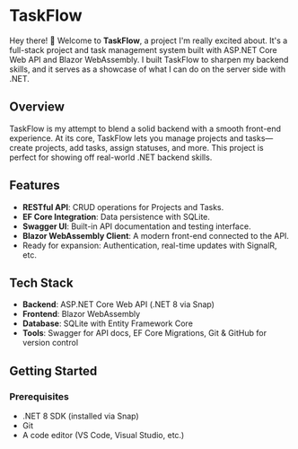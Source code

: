 # TaskFlow

Hey there! 👋 Welcome to **TaskFlow**, a project I'm really excited about. It's a full-stack project and task management system built with ASP.NET Core Web API and Blazor WebAssembly. I built TaskFlow to sharpen my backend skills, and it serves as a showcase of what I can do on the server side with .NET.

## Overview
TaskFlow is my attempt to blend a solid backend with a smooth front-end experience. At its core, TaskFlow lets you manage projects and tasks—create projects, add tasks, assign statuses, and more. This project is perfect for showing off real-world .NET backend skills.

## Features
- **RESTful API**: CRUD operations for Projects and Tasks.
- **EF Core Integration**: Data persistence with SQLite.
- **Swagger UI**: Built-in API documentation and testing interface.
- **Blazor WebAssembly Client**: A modern front-end connected to the API.
- Ready for expansion: Authentication, real-time updates with SignalR, etc.

## Tech Stack
- **Backend**: ASP.NET Core Web API (.NET 8 via Snap)
- **Frontend**: Blazor WebAssembly
- **Database**: SQLite with Entity Framework Core
- **Tools**: Swagger for API docs, EF Core Migrations, Git & GitHub for version control

## Getting Started

### Prerequisites
- .NET 8 SDK (installed via Snap)
- Git
- A code editor (VS Code, Visual Studio, etc.)
